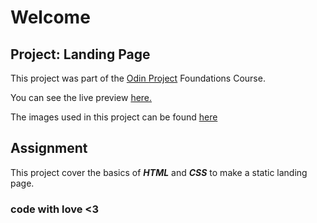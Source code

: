 # Welcome

## Project: Landing Page

This project was part of the [Odin Project](https://www.theodinproject.com) Foundations Course.

You can see the live preview [here.](https://eszdevstar.github.io/odin-landing-page/)

The  images used in this project can be found [here](https://commons.wikimedia.org/wiki/Main_Page)

## Assignment

This project cover the basics of _**HTML**_ and _**CSS**_ to make a static landing page.


### code with love <3
